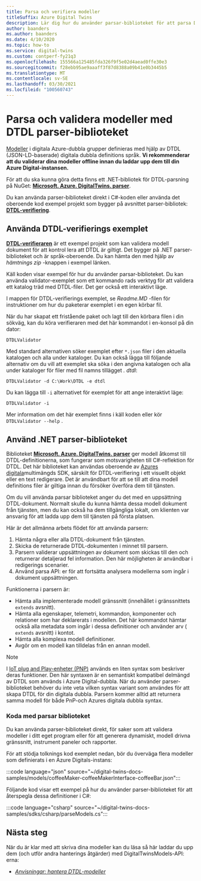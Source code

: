 ```yaml
---
title: Parsa och verifiera modeller
titleSuffix: Azure Digital Twins
description: Lär dig hur du använder parsar-biblioteket för att parsa DTDL-modeller.
author: baanders
ms.author: baanders
ms.date: 4/10/2020
ms.topic: how-to
ms.service: digital-twins
ms.custom: contperf-fy21q3
ms.openlocfilehash: 155566a125485fda326f9f5e02d4aead0ffe30e3
ms.sourcegitcommit: f28ebb95ae9aaaff3f87d8388a09b41e0b3445b5
ms.translationtype: MT
ms.contentlocale: sv-SE
ms.lasthandoff: 03/30/2021
ms.locfileid: "100560743"
---
```

# <a name="parse-and-validate-models-with-the-dtdl-parser-library"></a>Parsa och validera modeller med DTDL parser-biblioteket

[Modeller](concepts-models.md) i digitala Azure-dubbla grupper definieras med hjälp av DTDL (JSON-LD-baserade) digitala dubbla definitions språk. **Vi rekommenderar att du validerar dina modeller offline innan du laddar upp dem till din Azure Digital-instansen.**

För att du ska kunna göra detta finns ett .NET-bibliotek för DTDL-parsning på NuGet: [**Microsoft. Azure. DigitalTwins. parser**](https://nuget.org/packages/Microsoft.Azure.DigitalTwins.Parser/). 

Du kan använda parser-biblioteket direkt i C#-koden eller använda det oberoende kod exempel projekt som bygger på avsnittet parser-bibliotek: [**DTDL-verifiering**](/samples/azure-samples/dtdl-validator/dtdl-validator).

## <a name="use-the-dtdl-validator-sample"></a>Använda DTDL-verifierings exemplet

[**DTDL-verifieraren**](/samples/azure-samples/dtdl-validator/dtdl-validator) är ett exempel projekt som kan validera modell dokument för att kontrol lera att DTDL är giltigt. Det bygger på .NET parser-biblioteket och är språk-oberoende. Du kan hämta den med hjälp av *hämtnings zip* -knappen i exempel länken.

Käll koden visar exempel för hur du använder parsar-biblioteket. Du kan använda validator-exemplet som ett kommando rads verktyg för att validera ett katalog träd med DTDL-filer. Det ger också ett interaktivt läge.

I mappen för DTDL-verifierings exemplet, se *Readme.MD* -filen för instruktioner om hur du paketerar exemplet i en egen körbar fil.

När du har skapat ett fristående paket och lagt till den körbara filen i din sökväg, kan du köra verifieraren med det här kommandot i en-konsol på din dator:

```cmd/sh
DTDLValidator
```

Med standard alternativen söker exemplet efter `*.json` filer i den aktuella katalogen och alla under kataloger. Du kan också lägga till följande alternativ om du vill att exemplet ska söka i den angivna katalogen och alla under kataloger för filer med fil namns tillägget *. dtdl*:

```cmd/sh
DTDLValidator -d C:\Work\DTDL -e dtdl 
```

Du kan lägga till `-i` alternativet för exemplet för att ange interaktivt läge:

```cmd/sh
DTDLValidator -i
```

Mer information om det här exemplet finns i käll koden eller kör `DTDLValidator --help` .

## <a name="use-the-net-parser-library"></a>Använd .NET parser-biblioteket 

Biblioteket [**Microsoft. Azure. DigitalTwins. parser**](https://nuget.org/packages/Microsoft.Azure.DigitalTwins.Parser/) ger modell åtkomst till DTDL-definitionerna, som fungerar som motsvarigheten till C#-reflektion för DTDL. Det här biblioteket kan användas oberoende av [Azures digitala](how-to-use-apis-sdks.md)multimängds SDK, särskilt för DTDL-verifiering i ett visuellt objekt eller en text redigerare. Det är användbart för att se till att dina modell definitions filer är giltiga innan du försöker överföra dem till tjänsten.

Om du vill använda parsar biblioteket anger du det med en uppsättning DTDL-dokument. Normalt skulle du kunna hämta dessa modell dokument från tjänsten, men du kan också ha dem tillgängliga lokalt, om klienten var ansvarig för att ladda upp dem till tjänsten på första platsen. 

Här är det allmänna arbets flödet för att använda parsern:
1. Hämta några eller alla DTDL-dokument från tjänsten.
2. Skicka de returnerade DTDL-dokumenten i minnet till parsern.
3. Parsern validerar uppsättningen av dokument som skickas till den och returnerar detaljerad fel information. Den här möjligheten är användbar i redigerings scenarier.
4. Använd parsa API: er för att fortsätta analysera modellerna som ingår i dokument uppsättningen. 

Funktionerna i parsern är:
* Hämta alla implementerade modell gränssnitt (innehållet i gränssnittets `extends` avsnitt).
* Hämta alla egenskaper, telemetri, kommandon, komponenter och relationer som har deklarerats i modellen. Det här kommandot hämtar också alla metadata som ingår i dessa definitioner och använder arv ( `extends` avsnitt) i kontot.
* Hämta alla komplexa modell definitioner.
* Avgör om en modell kan tilldelas från en annan modell.

> [!NOTE]
> I [IoT plug and Play-enheter (PNP)](../iot-pnp/overview-iot-plug-and-play.md) används en liten syntax som beskriver deras funktioner. Den här syntaxen är en semantiskt kompatibel delmängd av DTDL som används i Azure Digital-dubbla. När du använder parser-biblioteket behöver du inte veta vilken syntax variant som användes för att skapa DTDL för din digitala dubbla. Parsern kommer alltid att returnera samma modell för både PnP-och Azures digitala dubbla syntax.

### <a name="code-with-the-parser-library"></a>Koda med parsar biblioteket

Du kan använda parser-biblioteket direkt, för saker som att validera modeller i ditt eget program eller för att generera dynamiskt, modell drivna gränssnitt, instrument paneler och rapporter.

För att stödja tolknings kod exemplet nedan, bör du överväga flera modeller som definierats i en Azure Digitals-instans:

:::code language="json" source="~/digital-twins-docs-samples/models/coffeeMaker-coffeeMakerInterface-coffeeBar.json":::

Följande kod visar ett exempel på hur du använder parser-biblioteket för att återspegla dessa definitioner i C#:

:::code language="csharp" source="~/digital-twins-docs-samples/sdks/csharp/parseModels.cs":::

## <a name="next-steps"></a>Nästa steg

När du är klar med att skriva dina modeller kan du läsa så här laddar du upp dem (och utför andra hanterings åtgärder) med DigitalTwinsModels-API: erna:
* [*Anvisningar: hantera DTDL-modeller*](how-to-manage-model.md)